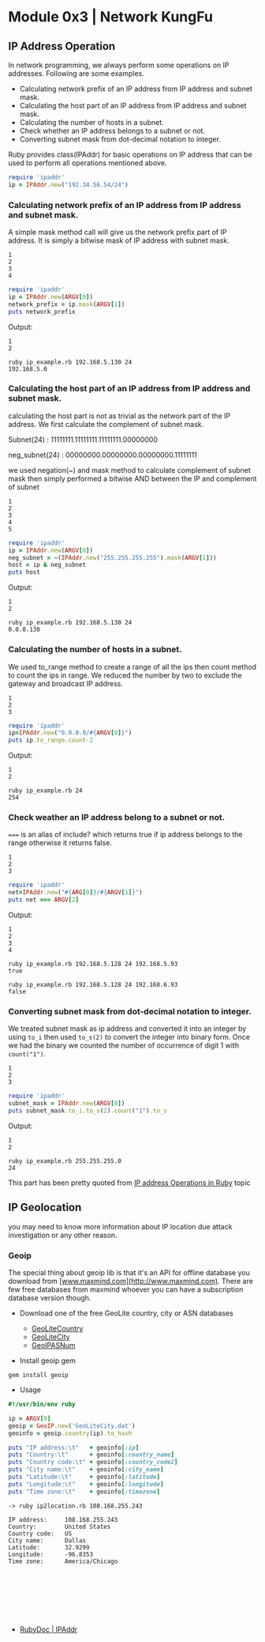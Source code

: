# Module 0x3 | Network KungFu


## IP Address Operation
In network programming, we always perform some operations on IP addresses. Following are some examples.

- Calculating network prefix of an IP address from IP address and subnet mask.
- Calculating the host part of an IP address from IP address and subnet mask.
- Calculating the number of hosts in a subnet.
- Check whether an IP address belongs to a subnet or not.
- Converting subnet mask from dot-decimal notation to integer.

Ruby provides class(IPAddr) for basic operations on IP address that can be used to perform all operations mentioned above.

```ruby
require 'ipaddr'
ip = IPAddr.new("192.34.56.54/24")
```


### Calculating network prefix of an IP address from IP address and subnet mask.
A simple mask method call will give us the network prefix part of IP address. It is simply a bitwise mask of IP address with subnet mask.
```
1
2
3
4
```

```ruby
require 'ipaddr'
ip = IPAddr.new(ARGV[0])
network_prefix = ip.mask(ARGV[1])
puts network_prefix
```

Output:
```
1
2
```

```
ruby ip_example.rb 192.168.5.130 24
192.168.5.0
```

### Calculating the host part of an IP address from IP address and subnet mask.

calculating the host part is not as trivial as the network part of the IP address. We first calculate the complement of subnet mask.

Subnet(24) : 11111111.11111111.11111111.00000000

neg_subnet(24) : 00000000.00000000.00000000.11111111

we used negation(~) and mask method to calculate complement of subnet mask then simply performed a bitwise AND between the IP and complement of subnet
```
1
2
3
4
5
```

```ruby
require 'ipaddr'
ip = IPAddr.new(ARGV[0])
neg_subnet = ~(IPAddr.new("255.255.255.255").mask(ARGV[1]))
host = ip & neg_subnet
puts host
```

Output:
```
1
2
```

```
ruby ip_example.rb 192.168.5.130 24
0.0.0.130
```

### Calculating the number of hosts in a subnet.

We used to_range method to create a range of all the ips then count method to count the ips in range. We reduced the number by two to exclude the gateway and broadcast IP address.
```
1
2
3
```

```ruby
require 'ipaddr'
ip=IPAddr.new("0.0.0.0/#{ARGV[0]}")
puts ip.to_range.count-2
```

Output:
```
1
2
```

```
ruby ip_example.rb 24
254
```

### Check weather an IP address belong to a subnet or not.

`===` is an alias of include? which returns true if ip address belongs to the range otherwise it returns false.
```
1
2
3
```

```ruby
require 'ipaddr'
net=IPAddr.new("#{ARG[0]}/#{ARGV[1]}")
puts net === ARGV[2]
```

Output:
```
1
2
3
4
```

```
ruby ip_example.rb 192.168.5.128 24 192.168.5.93
true
```

```
ruby ip_example.rb 192.168.5.128 24 192.168.6.93
false
```

### Converting subnet mask from dot-decimal notation to integer.

We treated subnet mask as ip address and converted it into an integer by using `to_i` then used `to_s(2)` to convert the integer into binary form. Once we had the binary we counted the number of occurrence of digit 1 with `count("1")`.
```
1
2
3
```

```ruby
require 'ipaddr'
subnet_mask = IPAddr.new(ARGV[0])
puts subnet_mask.to_i.to_s(2).count("1").to_s
```

Output:
```
1
2
```

```
ruby ip_example.rb 255.255.255.0
24
```

This part has been pretty quoted from [IP address Operations in Ruby][1] topic


## IP Geolocation
you may need to know more information about IP location due attack investigation or any other reason. 

### Geoip
The special thing about geoip lib is that it's an API for offline database you download from [www.maxmind.com](http://www.maxmind.com). There are few free databases from maxmind whoever you can have a subscription database version though. 

- Download one of the free GeoLite country, city or ASN databases
    - [GeoLiteCountry](geolite.maxmind.com/download/geoip/database/GeoLiteCountry/GeoIP.dat.gz)
    - [GeoLiteCity](geolite.maxmind.com/download/geoip/database/GeoLiteCity.dat.gz)
    - [GeoIPASNum](geolite.maxmind.com/download/geoip/database/asnum/GeoIPASNum.dat.gz)


- Install geoip gem
```
gem install geoip
```

- Usage

```ruby
#!/usr/bin/env ruby

ip = ARGV[0]
geoip = GeoIP.new('GeoLiteCity.dat')
geoinfo = geoip.country(ip).to_hash

puts "IP address:\t"   + geoinfo[:ip]
puts "Country:\t"      + geoinfo[:country_name]
puts "Country code:\t" + geoinfo[:country_code2]
puts "City name:\t"    + geoinfo[:city_name]
puts "Latitude:\t"     + geoinfo[:latitude]
puts "Longitude:\t"    + geoinfo[:longitude]
puts "Time zone:\t"    + geoinfo[:timezone]
```

```
-> ruby ip2location.rb 108.168.255.243

IP address:     108.168.255.243
Country:        United States
Country code:   US
City name:      Dallas
Latitude:       32.9299
Longitude:      -96.8353
Time zone:      America/Chicago
```



<br><br><br>
---
[1]: http://www.brownfort.com/2014/09/ip-operations-ruby/

- [RubyDoc | IPAddr](http://ruby-doc.org/stdlib-1.9.3/libdoc/ipaddr/rdoc/IPAddr.html)
